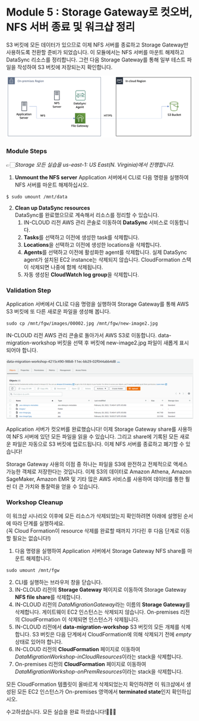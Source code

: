 # Module 5 : Storage Gateway로 컷오버, NFS 서버 종료 및 워크샵 정리

S3 버킷에 모든 데이터가 있으므로 이제 NFS 서버를 종료하고 Storage Gateway만 사용하도록 전환할 준비가 되었습니다. 이 모듈에서는 NFS 서버를 마운트 해제하고 DataSync 리소스를 정리합니다. 그런 다음 Storage Gateway를 통해 일부 테스트 파일을 작성하여 S3 버킷에 저장되는지 확인합니다.

![5-1](../images/5-1.png)

### Module Steps 
👉🏻*Storage 모든 실습을 us-east-1: US East(N. Virginia)에서 진행합니다.*

1. **Unmount the NFS server**
Application 서버에서 CLI로 다음 명령을 실행하여 NFS 서버를 마운트 해제하십시오.
```
$ sudo umount /mnt/data
```
2. **Clean up DataSync resources**<br>
DataSync를 완료했으므로 계속해서 리소스를 정리할 수 있습니다.
    1. IN-CLOUD 리전 AWS 관리 콘솔로 이동하여 **DataSync** 서비스로 이동합니다.
    2. **Tasks**를 선택하고 이전에 생성한 task를 삭제합니다.
    3. **Locations**을 선택하고 이전에 생성한 locations을 삭제합니다.
    4. **Agents**를 선택하고 이전에 활성화한 agent를 삭제합니다. 실제 DataSync agent가 설치된 EC2 instance는 삭제되지 않습니다. CloudFormation 스택이 삭제되면 나중에 함께 삭제됩니다.
    5. 자동 생성된 **CloudWatch log group**을 삭제합니다.

### Validation Step
Application 서버에서 CLI로 다음 명령을 실행하여 Storage Gateway를 통해 AWS S3 버킷에 또 다른 새로운 파일을 생성해 봅니다.
```
sudo cp /mnt/fgw/images/00002.jpg /mnt/fgw/new-image2.jpg
```
IN-CLOUD 리전 AWS 관리 콘솔로 돌아가서 AWS S3로 이동합니다. data-migration-workshop 버킷을 선택 후 버킷에 new-image2.jpg 파일이 새롭게 표시되어야 합니다.

![5-2](../images/5-2.png)

Application 서버가 컷오버를 완료했습니다! 이제 Storage Gateway share를 사용하여 NFS 서버에 있던 모든 파일을 읽을 수 있습니다. 그리고 share에 기록된 모든 새로운 파일은 자동으로 S3 버킷에 업로드됩니다. 이제 NFS 서버를 종료하고 폐기할 수 있습니다!

Storage Gateway 사용의 이점 중 하나는 파일을 S3에 완전하고 전체적으로 액세스 가능한 객체로 저장한다는 것입니다. 이제 S3의 데이터로 Amazon Athena, Amazon SageMaker, Amazon EMR 및 기타 많은 AWS 서비스를 사용하여 데이터를 통한 훨씬 더 큰 가치와 통찰력을 얻을 수 있습니다.

### Workshop Cleanup

이 워크샵 시나리오 이후에 모든 리소스가 삭제되었는지 확인하려면 아래에 설명된 순서에 따라 단계를 실행하세요.<br>
(꼭 Cloud Formation이 resource 삭제를 완료할 때까지 기다린 후 다음 단계로 이동할 필요는 없습니다!)

   1. 다음 명령을 실행하여 Application 서버에서 Storage Gateway NFS share를 마운트 해제합니다.
   
    
    sudo umount /mnt/fgw
    

   2. CLI를 실행하는 브라우저 창을 닫습니다.
   3. IN-CLOUD 리전의 **Storage Gateway** 페이지로 이동하여 Storage Gateway **NFS file share**를 삭제합니다.
   4. IN-CLOUD 리전의 *DataMigrationGateway*라는 이름의 **Storage Gateway**를 삭제합니다. 게이트웨이 EC2 인스턴스는 삭제되지 않습니다. On-premises 리전의 CloudFormation 이 삭제되면 인스턴스가 삭제됩니다.
   5. IN-CLOUD 리전에서 **data-migration-workshop** S3 버킷의 모든 개체를 삭제합니다. S3 버킷은 다음 단계에서 CloudFormation에 의해 삭제되기 전에 *empty* 상태로 있어야 합니다.
   6. IN-CLOUD 리전의 **CloudFormation** 페이지로 이동하여 *DataMigrationWorkshop-inCloudResources*이라는 stack을 삭제합니다.
   7. On-premises 리전의 **CloudFormation** 페이지로 이동하여 *DataMigrationWorkshop-onPremResources*이라는 stack을 삭제합니다.
    
모든 CloudFormation 템플릿이 올바르게 삭제되었는지 확인하려면 이 워크샵에서 생성된 모든 EC2 인스턴스가 On-premises 영역에서 **terminated state**인지 확인하십시오.
        
수고하셨습니다. 모든 실습을 완료 하셨습니다!👏👏👏
